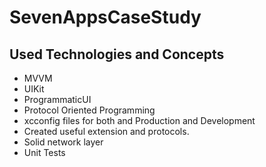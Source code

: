 # SevenAppsCaseStudy
## Used Technologies and Concepts
- MVVM
- UIKit
- ProgrammaticUI
- Protocol Oriented Programming
- xcconfig files for both and Production and Development
- Created useful extension and protocols.
- Solid network layer
- Unit Tests
